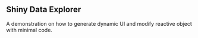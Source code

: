 ## Shiny Data Explorer

A demonstration on how to generate dynamic UI and modify reactive object with minimal code.
